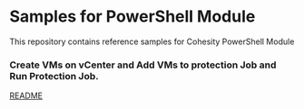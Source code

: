 Samples for PowerShell Module 
========================
This repository contains reference samples for Cohesity PowerShell Module
 
### Create VMs on vCenter and Add VMs to protection Job and Run Protection Job.

[README](./vmware/README.md)
